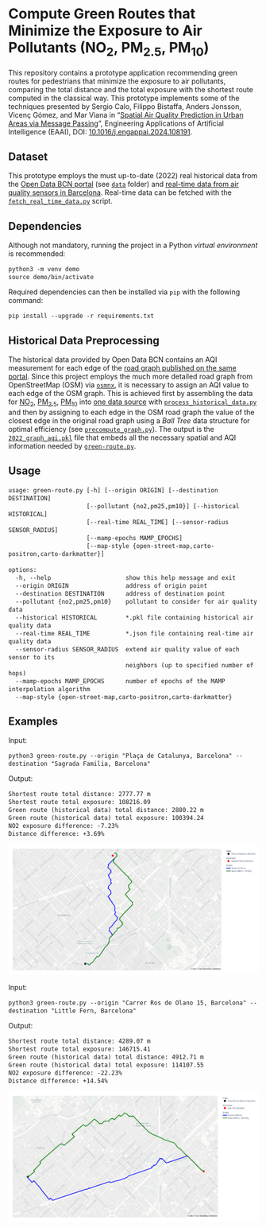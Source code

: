 Compute Green Routes that Minimize the Exposure to Air Pollutants (NO<sub>2</sub>, PM<sub>2.5</sub>, PM<sub>10</sub>)
===================
This repository contains a prototype application recommending green routes for pedestrians that minimize the exposure to air pollutants, comparing the total distance and the total exposure with the shortest route computed in the classical way. This prototype implements some of the techniques presented by Sergio Calo, Filippo Bistaffa, Anders Jonsson, Vicenç Gómez, and Mar Viana in “[Spatial Air Quality Prediction in Urban Areas via Message Passing](https://www.sciencedirect.com/science/article/pii/S095219762400349X/pdfft?md5=7400987ed4288d5f46285fb2725d3efc&pid=1-s2.0-S095219762400349X-main.pdf)”, Engineering Applications of Artificial Intelligence (EAAI), DOI: [10.1016/j.engappai.2024.108191](https://doi.org/10.1016/j.engappai.2024.108191).

Dataset
----------
This prototype employs the must up-to-date (2022) real historical data from the [Open Data BCN portal](https://opendata-ajuntament.barcelona.cat/data/ca/dataset/mapes-immissio-qualitat-aire) (see [`data`](data) folder) and [real-time data from air quality sensors in Barcelona](https://ajuntament.barcelona.cat/qualitataire/es). Real-time data can be fetched with the [`fetch_real_time_data.py`](data/fetch_real_time_data.py) script.

Dependencies
----------
Although not mandatory, running the project in a Python *virtual environment* is recommended:

    python3 -m venv demo
    source demo/bin/activate

Required dependencies can then be installed via `pip` with the following command:

    pip install --upgrade -r requirements.txt

Historical Data Preprocessing
----------
The historical data provided by Open Data BCN contains an AQI measurement for each edge of the [road graph published on the same portal](https://opendata-ajuntament.barcelona.cat/data/ca/dataset/mapa-graf-viari-carrers-wms). Since this project employs the much more detailed road graph from OpenStreetMap (OSM) via [`osmnx`](https://osmnx.readthedocs.io/en/stable/), it is necessary to assign an AQI value to each edge of the OSM graph. This is achieved first by assembling the data for [NO<sub>2</sub>](data/2022_tramer_no2_mapa_qualitat_aire_bcn.gpkg), [PM<sub>2.5</sub>](data/2022_tramer_pm2-5_mapa_qualitat_aire_bcn.gpkg), [PM<sub>10</sub>](data/2022_tramer_pm10_mapa_qualitat_aire_bcn.gpkg) into [one data source](data/2022_locations_aqi.csv) with [`process_historical_data.py`](data/process_historical_data.py) and then by assigning to each edge in the OSM road graph the value of the closest edge in the original road graph using a *Ball Tree* data structure for optimal efficiency (see [`precompute_graph.py`](data/precompute_graph.py)). The output is the [`2022_graph_aqi.pkl`](data/2022_graph_aqi.pkl) file that embeds all the necessary spatial and AQI information needed by [`green-route.py`](green-route.py).

Usage
----------

    usage: green-route.py [-h] [--origin ORIGIN] [--destination DESTINATION]
                          [--pollutant {no2,pm25,pm10}] [--historical HISTORICAL]
                          [--real-time REAL_TIME] [--sensor-radius SENSOR_RADIUS]
                          [--mamp-epochs MAMP_EPOCHS]
                          [--map-style {open-street-map,carto-positron,carto-darkmatter}]
    
    options:
      -h, --help                     show this help message and exit
      --origin ORIGIN                address of origin point
      --destination DESTINATION      address of destination point
      --pollutant {no2,pm25,pm10}    pollutant to consider for air quality data
      --historical HISTORICAL        *.pkl file containing historical air quality data
      --real-time REAL_TIME          *.json file containing real-time air quality data
      --sensor-radius SENSOR_RADIUS  extend air quality value of each sensor to its
                                     neighbors (up to specified number of hops)
      --mamp-epochs MAMP_EPOCHS      number of epochs of the MAMP interpolation algorithm
      --map-style {open-street-map,carto-positron,carto-darkmatter}

Examples
----------
Input:

    python3 green-route.py --origin "Plaça de Catalunya, Barcelona" --destination "Sagrada Familia, Barcelona"

Output:

    Shortest route total distance: 2777.77 m
    Shortest route total exposure: 108216.09
    Green route (historical data) total distance: 2880.22 m
    Green route (historical data) total exposure: 100394.24
    NO2 exposure difference: -7.23%
    Distance difference: +3.69%

![sagradafamilia](./img/sagradafamilia.png)

Input:

    python3 green-route.py --origin "Carrer Ros de Olano 15, Barcelona" --destination "Little Fern, Barcelona"

Output:

    Shortest route total distance: 4289.07 m
    Shortest route total exposure: 146715.41
    Green route (historical data) total distance: 4912.71 m
    Green route (historical data) total exposure: 114107.55
    NO2 exposure difference: -22.23%
    Distance difference: +14.54%

![littlefern](./img/littlefern.png)
